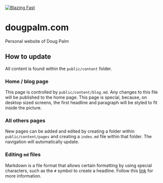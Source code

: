[![Blazing Fast](https://img.shields.io/badge/speed-blazing%20%F0%9F%94%A5-brightgreen.svg)](https://twitter.com/acdlite/status/974390255393505280)

# dougpalm.com

Personal website of Doug Palm

## How to update

All content is found within the `public/content` folder.

### Home / blog page

This page is controlled by `public/content/blog.md`. Any changes to this file will be published to the home page. This page is special, because, on desktop sized screens, the first headline and paragraph will be styled to fit inside the picture.

### All others pages

New pages can be added and edited by creating a folder within `public/content/pages` and creating a `index.md` file within that folder. The navigation will automatically update.

### Editing `md` files

Markdown is a file format that allows certain formatting by using special characters, such as the `#` symbol to create a headline. Follow this [link](https://www.markdownguide.org/cheat-sheet/) for more information.
